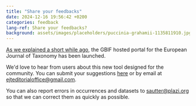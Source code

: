 ```yaml
---
title: "Share your feedbacks"
date: 2024-12-16 19:56:42 +0200
categories: feedback
lang-ref: Share your feedbacks?
background: assets/images/placeholders/puccinia-grahamii-1135811910.jpg
---
```


[As we explained a short while ago](https://ejt.hp.gbif-staging.org/post/2024/welcome/), the GBIF hosted portal for the European Journal of Taxonomy has been launched.

We'd love to hear from users about this new tool designed for the community. You can submit your suggestions [here](https://github.com/gbif/hp-ejt/issues) or by email at [ejteditorialoffice@gmail.com](mailto:ejteditorialoffice@gmail.com).

You can also report errors in occurrences and datasets to [sautter@plazi.org](mailto:sautter@plazi.org) so that we can correct them as quickly as possible.
